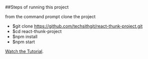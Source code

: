 ##Steps of running this project

from the command prompt clone the project

* $git clone https://github.com/techsithgit/react-thunk-project.git
* $cd react-thunk-project
* $npm install
* $npm start

[Watch the Tutorial]().
